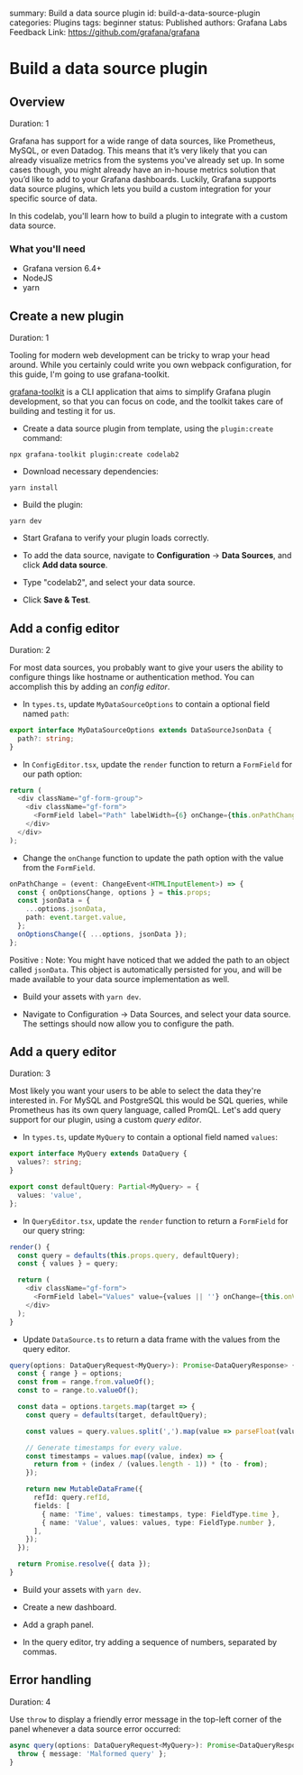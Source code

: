 summary: Build a data source plugin
id: build-a-data-source-plugin
categories: Plugins
tags: beginner
status: Published 
authors: Grafana Labs
Feedback Link: https://github.com/grafana/grafana

# Build a data source plugin

## Overview
Duration: 1

Grafana has support for a wide range of data sources, like Prometheus, MySQL, or even Datadog. This means that it’s very likely that you can already visualize metrics from the systems you've already set up. In some cases though, you might already have an in-house metrics solution that you’d like to add to your Grafana dashboards. Luckily, Grafana supports data source plugins, which lets you build a custom integration for your specific source of data.

In this codelab, you'll learn how to build a plugin to integrate with a custom data source.

### What you'll need

- Grafana version 6.4+
- NodeJS
- yarn

## Create a new plugin
Duration: 1

Tooling for modern web development can be tricky to wrap your head around. While you certainly could write you own webpack configuration, for this guide, I'm going to use grafana-toolkit.

[grafana-toolkit](https://github.com/grafana/grafana/tree/master/packages/grafana-toolkit) is a CLI application that aims to simplify Grafana plugin development, so that you can focus on code, and the toolkit takes care of building and testing it for us.

- Create a data source plugin from template, using the `plugin:create` command:

```
npx grafana-toolkit plugin:create codelab2
```

- Download necessary dependencies:

```
yarn install
```

- Build the plugin:

```
yarn dev
```

- Start Grafana to verify your plugin loads correctly.

- To add the data source, navigate to **Configuration** -> **Data Sources**, and click **Add data source**.

- Type "codelab2", and select your data source.

- Click **Save & Test**.

## Add a config editor
Duration: 2

For most data sources, you probably want to give your users the ability to configure things like hostname or authentication method. You can accomplish this by adding an _config editor_.

- In `types.ts`, update `MyDataSourceOptions` to contain a optional field named `path`:

```ts
export interface MyDataSourceOptions extends DataSourceJsonData {
  path?: string;
}
```

- In `ConfigEditor.tsx`, update the `render` function to return a `FormField` for our path option:

```ts
return (
  <div className="gf-form-group">
    <div className="gf-form">
      <FormField label="Path" labelWidth={6} onChange={this.onPathChange} value={jsonData.path || ''} placeholder="sample.csv" /    >
    </div>
  </div>
);
```

- Change the `onChange` function to update the path option with the value from the `FormField`.

```ts
onPathChange = (event: ChangeEvent<HTMLInputElement>) => {
  const { onOptionsChange, options } = this.props;
  const jsonData = {
    ...options.jsonData,
    path: event.target.value,
  };
  onOptionsChange({ ...options, jsonData });
};
```

Positive
: Note: You might have noticed that we added the path to an object called `jsonData`. This object is automatically persisted for you, and will be made available to your data source implementation as well.

- Build your assets with `yarn dev`.

- Navigate to Configuration -> Data Sources, and select your data source. The settings should now allow you to configure the path.

## Add a query editor
Duration: 3

Most likely you want your users to be able to select the data they're interested in. For MySQL and PostgreSQL this would be SQL queries, while Prometheus has its own query language, called PromQL. Let's add query support for our plugin, using a custom _query editor_.

- In `types.ts`, update `MyQuery` to contain a optional field named `values`:

```ts
export interface MyQuery extends DataQuery {
  values?: string;
}
```

```ts
export const defaultQuery: Partial<MyQuery> = {
  values: 'value',
};
```

- In `QueryEditor.tsx`, update the `render` function to return a `FormField` for our query string:

```ts
render() {
  const query = defaults(this.props.query, defaultQuery);
  const { values } = query;

  return (
    <div className="gf-form">
      <FormField label="Values" value={values || ''} onChange={this.onValuesChange} />
    </div>
  );
}
```

- Update `DataSource.ts` to return a data frame with the values from the query editor.

```ts
query(options: DataQueryRequest<MyQuery>): Promise<DataQueryResponse> {
  const { range } = options;
  const from = range.from.valueOf();
  const to = range.to.valueOf();

  const data = options.targets.map(target => {
    const query = defaults(target, defaultQuery);

    const values = query.values.split(',').map(value => parseFloat(value));

    // Generate timestamps for every value.
    const timestamps = values.map((value, index) => {
      return from + (index / (values.length - 1)) * (to - from);
    });

    return new MutableDataFrame({
      refId: query.refId,
      fields: [
        { name: 'Time', values: timestamps, type: FieldType.time }, 
        { name: 'Value', values: values, type: FieldType.number },
      ],
    });
  });

  return Promise.resolve({ data });
}
```

- Build your assets with `yarn dev`.

- Create a new dashboard.

- Add a graph panel.

- In the query editor, try adding a sequence of numbers, separated by commas.


## Error handling
Duration: 4

Use `throw` to display a friendly error message in the top-left corner of the panel whenever a data source error occurred:

```ts
async query(options: DataQueryRequest<MyQuery>): Promise<DataQueryResponse> {
  throw { message: 'Malformed query' };
}
```
